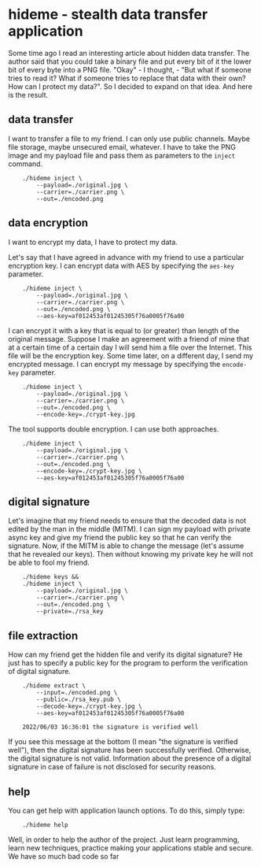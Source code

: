 # hideme - stealth data transfer application

Some time ago I read an interesting article about hidden data transfer. The author said that you could take a binary file and put every bit of it the lower bit of every byte into a PNG file.
"Okay" - I thought, - "But what if someone tries to read it? What if someone tries to replace that data with their own? How can I protect my data?".
So I decided to expand on that idea. And here is the result.

## data transfer

I want to transfer a file to my friend. I can only use public channels. Maybe file storage, maybe unsecured email, whatever.
I have to take the PNG image and my payload file and pass them as parameters to the `inject` command.

```shell
    ./hideme inject \
        --payload=./original.jpg \
        --carrier=./carrier.png \
        --out=./encoded.png
```

## data encryption

I want to encrypt my data, I have to protect my data.

Let's say that I have agreed in advance with my friend to use a particular encryption key.
I can encrypt data with AES by specifying the `aes-key` parameter.
```shell
    ./hideme inject \
        --payload=./original.jpg \
        --carrier=./carrier.png \
        --out=./encoded.png \
        --aes-key=af012453af01245305f76a0005f76a00
```

I can encrypt it with a key that is equal to (or greater) than length of the original message.
Suppose I make an agreement with a friend of mine that at a certain time of a certain day I will send him a file over the Internet.
This file will be the encryption key. Some time later, on a different day, I send my encrypted message.
I can encrypt my message by specifying the `encode-key` parameter. 
```shell
    ./hideme inject \
        --payload=./original.jpg \
        --carrier=./carrier.png \
        --out=./encoded.png \
        --encode-key=./crypt-key.jpg
```

The tool supports double encryption. I can use both approaches.
```shell
    ./hideme inject \
        --payload=./original.jpg \
        --carrier=./carrier.png \
        --out=./encoded.png \
        --encode-key=./crypt-key.jpg \
        --aes-key=af012453af01245305f76a0005f76a00
```

## digital signature

Let's imagine that my friend needs to ensure that the decoded data is not edited by the man in the middle (MITM).
I can sign my payload with private async key and give my friend the public key so that he can verify the signature.
Now, if the MITM is able to change the message (let's assume that he revealed our keys).
Then without knowing my private key he will not be able to fool my friend.
```shell
    ./hideme keys &&
    ./hideme inject \
        --payload=./original.jpg \
        --carrier=./carrier.png \
        --out=./encoded.png \
        --private=./rsa_key
```

## file extraction

How can my friend get the hidden file and verify its digital signature?
He just has to specify a public key for the program to perform the verification of digital signature.
```shell
    ./hideme extract \
        --input=./encoded.png \
        --public=./rsa_key.pub \
        --decode-key=./crypt-key.jpg \
        --aes-key=af012453af01245305f76a0005f76a00

    2022/06/03 16:36:01 the signature is verified well
```
If you see this message at the bottom (I mean "the signature is verified well"), then the digital signature has been successfully verified.
Otherwise, the digital signature is not valid. Information about the presence of a digital signature in case of failure is not disclosed for security reasons.

## help

You can get help with application launch options. To do this, simply type:
```shell
    ./hideme help
```

Well, in order to help the author of the project. Just learn programming, learn new techniques, practice making your applications stable and secure.
We have so much bad code so far
